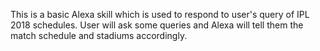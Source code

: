 This is a basic Alexa skill which is used to respond to user's query  of IPL 2018 schedules.
User will ask some queries and Alexa will tell them the match schedule and stadiums accordingly.
